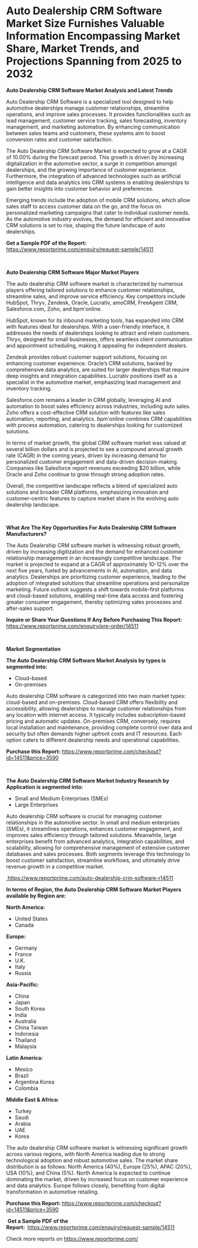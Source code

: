 <p><h1>Auto Dealership CRM Software Market Size Furnishes Valuable Information Encompassing Market Share, Market Trends, and Projections Spanning from 2025 to 2032</h1></p><p><strong>Auto Dealership CRM Software Market Analysis and Latest Trends</strong></p>
<p><p>Auto Dealership CRM Software is a specialized tool designed to help automotive dealerships manage customer relationships, streamline operations, and improve sales processes. It provides functionalities such as lead management, customer service tracking, sales forecasting, inventory management, and marketing automation. By enhancing communication between sales teams and customers, these systems aim to boost conversion rates and customer satisfaction.</p><p>The Auto Dealership CRM Software Market is expected to grow at a CAGR of 10.00% during the forecast period. This growth is driven by increasing digitalization in the automotive sector, a surge in competition amongst dealerships, and the growing importance of customer experience. Furthermore, the integration of advanced technologies such as artificial intelligence and data analytics into CRM systems is enabling dealerships to gain better insights into customer behavior and preferences.</p><p>Emerging trends include the adoption of mobile CRM solutions, which allow sales staff to access customer data on the go, and the focus on personalized marketing campaigns that cater to individual customer needs. As the automotive industry evolves, the demand for efficient and innovative CRM solutions is set to rise, shaping the future landscape of auto dealerships.</p></p>
<p><strong>Get a Sample PDF of the Report:&nbsp;</strong> <a href="https://www.reportprime.com/enquiry/request-sample/14511?utm_campaign=2472&utm_medium=2&utm_source=Github&utm_content=ia&utm_term=20032025&utm_id=auto-dealership-crm-software">https://www.reportprime.com/enquiry/request-sample/14511</a></p>
<p>&nbsp;</p>
<p><strong>Auto Dealership CRM Software Major Market Players</strong></p>
<p><p>The auto dealership CRM software market is characterized by numerous players offering tailored solutions to enhance customer relationships, streamline sales, and improve service efficiency. Key competitors include HubSpot, Thryv, Zendesk, Oracle, Lucrativ, amoCRM, FreeAgent CRM, Salesforce.com, Zoho, and bpm'online.</p><p>HubSpot, known for its inbound marketing tools, has expanded into CRM with features ideal for dealerships. With a user-friendly interface, it addresses the needs of dealerships looking to attract and retain customers. Thryv, designed for small businesses, offers seamless client communication and appointment scheduling, making it appealing for independent dealers.</p><p>Zendesk provides robust customer support solutions, focusing on enhancing customer experience. Oracle’s CRM solutions, backed by comprehensive data analytics, are suited for larger dealerships that require deep insights and integration capabilities. Lucrativ positions itself as a specialist in the automotive market, emphasizing lead management and inventory tracking.</p><p>Salesforce.com remains a leader in CRM globally, leveraging AI and automation to boost sales efficiency across industries, including auto sales. Zoho offers a cost-effective CRM solution with features like sales automation, reporting, and analytics. bpm'online combines CRM capabilities with process automation, catering to dealerships looking for customized solutions.</p><p>In terms of market growth, the global CRM software market was valued at several billion dollars and is projected to see a compound annual growth rate (CAGR) in the coming years, driven by increasing demand for personalized customer engagement and data-driven decision-making. Companies like Salesforce report revenues exceeding $20 billion, while Oracle and Zoho continue to grow through strong adoption rates.</p><p>Overall, the competitive landscape reflects a blend of specialized auto solutions and broader CRM platforms, emphasizing innovation and customer-centric features to capture market share in the evolving auto dealership landscape.</p></p>
<p>&nbsp;</p>
<p><strong>What Are The Key Opportunities For Auto Dealership CRM Software Manufacturers?</strong></p>
<p><p>The Auto Dealership CRM software market is witnessing robust growth, driven by increasing digitization and the demand for enhanced customer relationship management in an increasingly competitive landscape. The market is projected to expand at a CAGR of approximately 10-12% over the next five years, fueled by advancements in AI, automation, and data analytics. Dealerships are prioritizing customer experience, leading to the adoption of integrated solutions that streamline operations and personalize marketing. Future outlook suggests a shift towards mobile-first platforms and cloud-based solutions, enabling real-time data access and fostering greater consumer engagement, thereby optimizing sales processes and after-sales support.</p></p>
<p><strong>Inquire or Share Your Questions If Any Before Purchasing This Report:</strong> <a href="https://www.reportprime.com/enquiry/pre-order/14511?utm_campaign=2472&utm_medium=2&utm_source=Github&utm_content=ia&utm_term=20032025&utm_id=auto-dealership-crm-software">https://www.reportprime.com/enquiry/pre-order/14511</a></p>
<p>&nbsp;</p>
<p><strong>Market Segmentation</strong></p>
<p><strong>The Auto Dealership CRM Software Market Analysis by types is segmented into:</strong></p>
<p><ul><li>Cloud-based</li><li>On-premises</li></ul></p>
<p><p>Auto dealership CRM software is categorized into two main market types: cloud-based and on-premises. Cloud-based CRM offers flexibility and accessibility, allowing dealerships to manage customer relationships from any location with internet access. It typically includes subscription-based pricing and automatic updates. On-premises CRM, conversely, requires local installation and maintenance, providing complete control over data and security but often demands higher upfront costs and IT resources. Each option caters to different dealership needs and operational capabilities.</p></p>
<p><strong>Purchase this Report:&nbsp;</strong><a href="https://www.reportprime.com/checkout?id=14511&price=3590&utm_campaign=2472&utm_medium=2&utm_source=Github&utm_content=ia&utm_term=20032025&utm_id=auto-dealership-crm-software">https://www.reportprime.com/checkout?id=14511&price=3590</a></p>
<p>&nbsp;</p>
<p><strong>The Auto Dealership CRM Software Market Industry Research by Application is segmented into:</strong></p>
<p><ul><li>Small and Medium Enterprises (SMEs)</li><li>Large Enterprises</li></ul></p>
<p><p>Auto dealership CRM software is crucial for managing customer relationships in the automotive sector. In small and medium enterprises (SMEs), it streamlines operations, enhances customer engagement, and improves sales efficiency through tailored solutions. Meanwhile, large enterprises benefit from advanced analytics, integration capabilities, and scalability, allowing for comprehensive management of extensive customer databases and sales processes. Both segments leverage this technology to boost customer satisfaction, streamline workflows, and ultimately drive revenue growth in a competitive market.</p></p>
<p><a href="https://www.reportprime.com/auto-dealership-crm-software-r14511?utm_campaign=2472&utm_medium=2&utm_source=Github&utm_content=ia&utm_term=20032025&utm_id=auto-dealership-crm-software">&nbsp;https://www.reportprime.com/auto-dealership-crm-software-r14511</a></p>
<p><strong>In terms of Region, the Auto Dealership CRM Software Market Players available by Region are:</strong></p>
<p>
    <p> <strong> North America: </strong>
        <ul>
            <li>United States</li>
            <li>Canada</li>
        </ul>
        </p> 
    <p> <strong> Europe: </strong>
        <ul>
            <li>Germany</li>
            <li>France</li>
            <li>U.K.</li>
            <li>Italy</li>
            <li>Russia</li>
        </ul>
        </p> 
    <p> <strong> Asia-Pacific: </strong>
        <ul>
            <li>China</li>
            <li>Japan</li>
            <li>South Korea</li>
            <li>India</li>
            <li>Australia</li>
            <li>China Taiwan</li>
            <li>Indonesia</li>
            <li>Thailand</li>
            <li>Malaysia</li>
        </ul>
        </p> 
    <p> <strong> Latin America: </strong>
        <ul>
            <li>Mexico</li>
            <li>Brazil</li>
            <li>Argentina Korea</li>
            <li>Colombia</li>
        </ul>
        </p> 
    <p> <strong> Middle East & Africa: </strong>
        <ul>
            <li>Turkey</li>
            <li>Saudi</li>
            <li>Arabia</li>
            <li>UAE</li>
            <li>Korea</li>
        </ul>
    </p>
    </p>
<p><p>The auto dealership CRM software market is witnessing significant growth across various regions, with North America leading due to strong technological adoption and robust automotive sales. The market share distribution is as follows: North America (40%), Europe (25%), APAC (20%), USA (10%), and China (5%). North America is expected to continue dominating the market, driven by increased focus on customer experience and data analytics. Europe follows closely, benefiting from digital transformation in automotive retailing.</p></p>
<p><strong>Purchase this Report: </strong><a href="https://www.reportprime.com/checkout?id=14511&price=3590&utm_campaign=2472&utm_medium=2&utm_source=Github&utm_content=ia&utm_term=20032025&utm_id=auto-dealership-crm-software">https://www.reportprime.com/checkout?id=14511&price=3590</a></p>
<p>&nbsp;<strong>Get a Sample PDF of the Report:&nbsp;&nbsp;</strong><a href="https://www.reportprime.com/enquiry/request-sample/14511?utm_campaign=2472&utm_medium=2&utm_source=Github&utm_content=ia&utm_term=20032025&utm_id=auto-dealership-crm-software">https://www.reportprime.com/enquiry/request-sample/14511</a></p>
<p><strong></strong></p>
<p>Check more reports on <a href="https://www.reportprime.com/?utm_campaign=2472&utm_medium=2&utm_source=Github&utm_content=ia&utm_term=20032025&utm_id=auto-dealership-crm-software">https://www.reportprime.com/</a></p>